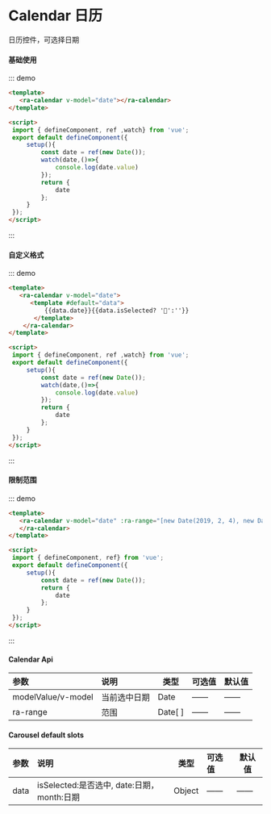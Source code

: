 # Calendar 日历

日历控件，可选择日期



#### 基础使用

::: demo

```html
<template>
   <ra-calendar v-model="date"></ra-calendar>
</template>

<script>
 import { defineComponent, ref ,watch} from 'vue';
 export default defineComponent({
     setup(){
         const date = ref(new Date());
         watch(date,()=>{
             console.log(date.value)
         });
         return {
             date
         };
     }
 });
</script>
```

:::



#### 自定义格式

::: demo

```html
<template>
   <ra-calendar v-model="date">
      <template #default="data">
          {{data.date}}{{data.isSelected? '🙉':''}}
       </template>
    </ra-calendar>
</template>

<script>
 import { defineComponent, ref ,watch} from 'vue';
 export default defineComponent({
     setup(){
         const date = ref(new Date());
         watch(date,()=>{
             console.log(date.value)
         });
         return {
             date
         };
     }
 });
</script>
```

:::



#### 限制范围

::: demo

```html
<template>
   <ra-calendar v-model="date" :ra-range="[new Date(2019, 2, 4), new Date(2019, 2, 24)]">
   </ra-calendar>
</template>

<script>
 import { defineComponent, ref} from 'vue';
 export default defineComponent({
     setup(){
         const date = ref(new Date());
         return {
             date
         };
     }
 });
</script>
```

:::


#### Calendar  Api

| 参数               | 说明         | 类型    | 可选值 | 默认值 |
| :----------------- | :----------- | ------- | :----- | ------ |
| modelValue/v-model | 当前选中日期 | Date    | ——     | ——     |
| ra-range           | 范围         | Date[ ] | ——     | ——     |



#### Carousel default slots

| 参数 | 说明                                       | 类型   | 可选值 | 默认值 |
| :--- | :----------------------------------------- | ------ | :----- | ------ |
| data | isSelected:是否选中, date:日期，month:日期 | Object | ——     | ——     |

